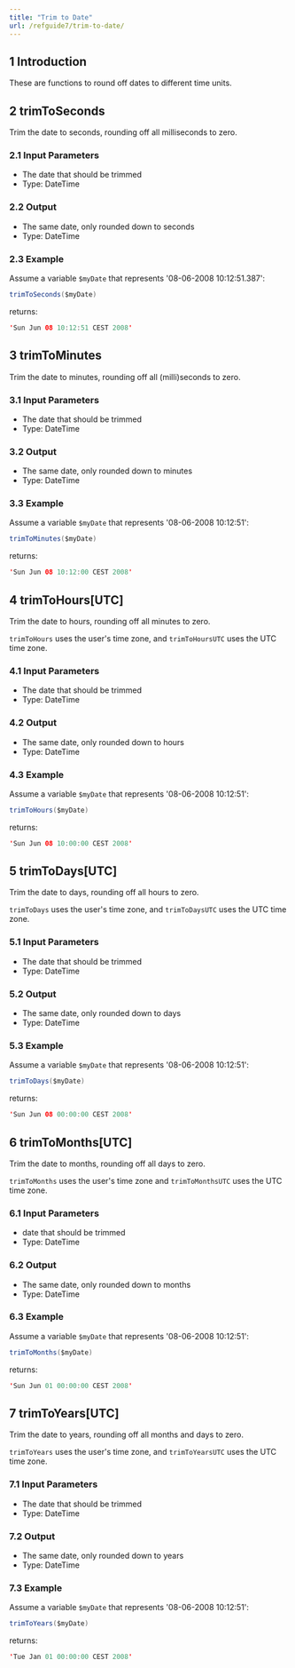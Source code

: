 ```yaml
---
title: "Trim to Date"
url: /refguide7/trim-to-date/
---
```


## 1 Introduction

These are functions to round off dates to different time units.

## 2 trimToSeconds

Trim the date to seconds, rounding off all milliseconds to zero.

### 2.1 Input Parameters

* The date that should be trimmed
* Type: DateTime

### 2.2 Output

* The same date, only rounded down to seconds
* Type: DateTime

### 2.3 Example

Assume a variable `$myDate` that represents '08-06-2008 10:12:51.387':

```java
trimToSeconds($myDate)
```

returns:

```java
'Sun Jun 08 10:12:51 CEST 2008'
```

## 3 trimToMinutes

Trim the date to minutes, rounding off all (milli)seconds to zero.

### 3.1 Input Parameters

* The date that should be trimmed
* Type: DateTime

### 3.2 Output

* The same date, only rounded down to minutes
* Type: DateTime

### 3.3 Example

Assume a variable `$myDate` that represents '08-06-2008 10:12:51':

```java
trimToMinutes($myDate)
```

returns:

```java
'Sun Jun 08 10:12:00 CEST 2008'
```

## 4 trimToHours[UTC]

Trim the date to hours, rounding off all minutes to zero.

`trimToHours` uses the user's time zone, and `trimToHoursUTC` uses the UTC time zone.

### 4.1 Input Parameters

* The date that should be trimmed
* Type: DateTime

### 4.2 Output

* The same date, only rounded down to hours
* Type: DateTime

### 4.3 Example

Assume a variable `$myDate` that represents '08-06-2008 10:12:51':

```java
trimToHours($myDate)
```

returns:

```java
'Sun Jun 08 10:00:00 CEST 2008'
```

## 5 trimToDays[UTC]

Trim the date to days, rounding off all hours to zero.

`trimToDays` uses the user's time zone, and `trimToDaysUTC` uses the UTC time zone.

### 5.1 Input Parameters

* The date that should be trimmed
* Type: DateTime

### 5.2 Output

* The same date, only rounded down to days
* Type: DateTime

### 5.3 Example

Assume a variable `$myDate` that represents '08-06-2008 10:12:51':

```java
trimToDays($myDate)
```

returns:

```java
'Sun Jun 08 00:00:00 CEST 2008'
```

## 6 trimToMonths[UTC]

Trim the date to months, rounding off all days to zero.

`trimToMonths` uses the user's time zone and `trimToMonthsUTC` uses the UTC time zone.

### 6.1 Input Parameters

* date that should be trimmed
* Type: DateTime

### 6.2 Output

* The same date, only rounded down to months
* Type: DateTime

### 6.3 Example

Assume a variable `$myDate` that represents '08-06-2008 10:12:51':

```java
trimToMonths($myDate)
```

returns:

```java
'Sun Jun 01 00:00:00 CEST 2008'
```

## 7 trimToYears[UTC]

Trim the date to years, rounding off all months and days to zero.

`trimToYears` uses the user's time zone, and `trimToYearsUTC` uses the UTC time zone.

### 7.1 Input Parameters

* The date that should be trimmed
* Type: DateTime

### 7.2 Output

* The same date, only rounded down to years
* Type: DateTime

### 7.3 Example

Assume a variable `$myDate` that represents '08-06-2008 10:12:51':

```java
trimToYears($myDate)
```

returns:

```java
'Tue Jan 01 00:00:00 CEST 2008'
```
